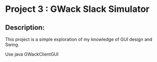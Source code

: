 # Project 3 : GWack Slack Simulator

## Description:
This project is a simple exploration of my knowledge of GUI design and Swing. 

Use
 java GWackClientGUI

